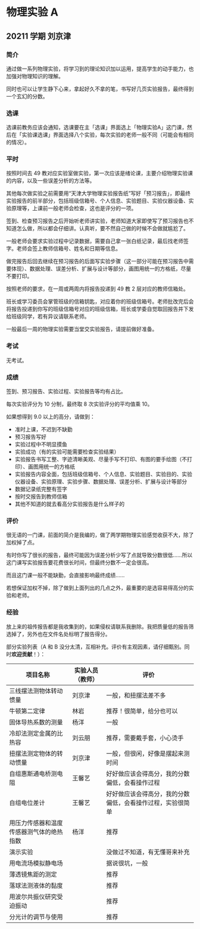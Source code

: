 # 物理实验 A

## 20211 学期 刘京津

### 简介

通过做一系列物理实验，将学习到的理论知识加以运用，提高学生的动手能力，也加强对物理知识的理解。

同时也可以让学生静下心来，拿起好久不拿的笔，书写好几页实验报告，最终得到一个玄幻的分数。

### 选课

选课前教务应该会通知，选课要在主「选课」界面选上「物理实验A」这门课，然后在「实验课选课」界面选择八个实验，每次实验的老师一般不同（可能会有相同的情况）。

### 平时

按照时间去 49 教对应实验室做实验，第一次应该是绪论课，主要介绍物理实验课的内容，以及一些误差分析的方法等。

其他每次做实验之前需要用“天津大学物理实验报告纸”写好「预习报告」，即最终实验报告的前半部分，包括班级信箱号、个人信息、实验题目、实验仪器设备、实验原理等，上课前一般老师会检查，这也是评分的一项。

签到、检查预习报告之后开始听老师讲实验，老师知道大家即使写了预习报告也不知道怎么做，所以都会仔细讲。认真听，要不然自己做的时候不会做就尴尬了。

一般老师会要求实验过程中记录数据，需要自己拿一张白纸记录，最后找老师签字。老师会签上教师信箱号、姓名和日期等信息。

做完报告后回去继续在预习报告的后面写实验步骤（这一部分可能在预习报告中需要体现）、数据处理、误差分析、扩展与设计等部分，画图用统一的方格纸，尽量不要打印。

按照老师的要求，在一周或两周内将报告投递到 49 教 2 层对应的教师信箱处。

班长或学习委员会掌管班级的信箱钥匙，对应着你的班级信箱号。老师批改完后会将报告投递到你写的班级信箱号对应的班级信箱，班长或学委自觉取回报告并下发给班级同学，若有异议请联系老师。

一般最后一周的物理实验需要当堂交实验报告，请提前做好准备。

### 考试

无考试。

### 成绩

签到、预习报告、实验过程、实验报告等均有占比。

每次实验评分为 10 分制，最终取 8 次实验评分的平均值乘 10。

如果想得到 9.0 以上的高分，请做到：

- 准时上课，不迟到不缺勤
- 预习报告写好
- 实验过程中不明显摸鱼
- 实验成功（有的实验可能需要检查实验结果）
- 实验报告书写工整、字迹清晰美观、尽量手写不打印、有图的要手绘图（不打印）、画图用统一的方格纸
- 实验报告内容全面，包括班级信箱号、个人信息、实验题目、实验目的、实验仪器设备、实验原理、实验步骤、数据处理、误差分析、扩展与设计等部分
- 数据记录纸完整有签字
- 按时交报告到教师信箱
- 其他不知道的就去看高分实验报告是什么样子的

### 评价

很无语的一门课，前面的简介是我编的，做了两学期物理实验感觉收获不大，除了加权掉了点。

有时你写了很长的报告，最终可能因为误差分析少写了点就导致分数很低……所以这门课写实验报告要花费很长时间，但最终分数不一定会很高。

而且这门课一般不能缺勤，会直接影响最终成绩……

若想保证加权不掉，除了做到上面列出的几点之外，最重要的是选容易得高分的实验和老师。

### 经验

放上来的祖传报告都是我收集到的，如果侵权请联系我删除。我把质量低的报告筛选掉了，另外也在文件名处标明了报告得分。

部分实验列表（A 和 B 没分太清，互相补充。评价有主观因素，请仔细甄别。同时**欢迎贡献**！）：

| 项目名称                                 | 实验人员（教师） | 评价                                                       |
| ---------------------------------------- | ---------------- | ---------------------------------------------------------- |
| 三线摆法测物体转动惯量                   | 刘京津           | 一般，和扭摆法差不多                                       |
| 牛顿第二定律                             | 林岩             | 推荐！很简单，给分也可以                                   |
| 固体导热系数的测量                       | 杨洋             | 一般                                                       |
| 冷却法测定金属的比热容                   | 刘云朋           | 推荐，需要戴手套，小心烫手                                 |
| 扭摆法测定物体的转动惯量                 | 刘京津           | 一般，但很闲，好像是摆起来测时间                           |
| 自组惠斯通电桥测电阻                     | 王馨艺           | 好好做应该会得高分，我的分数偏低，会看操作过程             |
| 自组电位差计                             | 王馨艺           | 好好做应该会得高分，我的分数偏低，会看操作过程，实验很简单 |
| 用压力传感器和温度传感器测气体的绝热指数 | 杨洋             | 推荐                                                       |
| 演示实验                                 |                  | 没做过不知道，有无懂哥来补充                               |
| 用电流场模拟静电场                       |                  | 据说很坑，一般                                             |
| 薄透镜焦距的测定                         |                  | 推荐                                                       |
| 落球法测液体的黏度                       |                  | 推荐                                                       |
| 用波尔共振仪研究受迫振动                 |                  | 推荐                                                       |
| 分光计的调节与使用                       |                  | 推荐                                                       |




